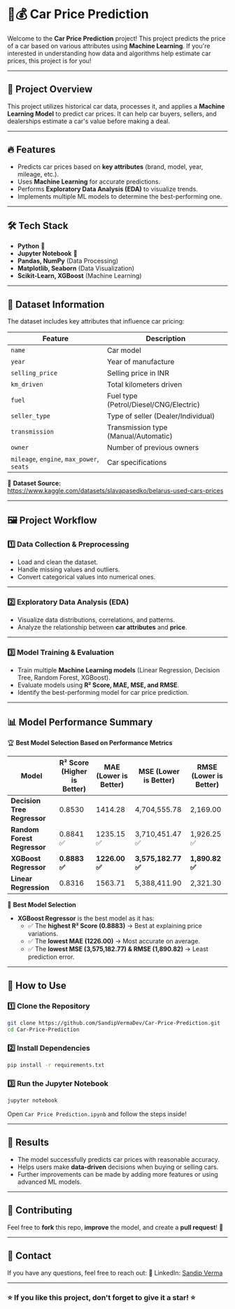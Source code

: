 # 🚗💰 Car Price Prediction  

Welcome to the **Car Price Prediction** project! This project predicts the price of a car based on various attributes using **Machine Learning**. If you're interested in understanding how data and algorithms help estimate car prices, this project is for you!  

---

## 📌 Project Overview  
This project utilizes historical car data, processes it, and applies a **Machine Learning Model** to predict car prices. It can help car buyers, sellers, and dealerships estimate a car's value before making a deal.  

---

## 🔥 Features  
- Predicts car prices based on **key attributes** (brand, model, year, mileage, etc.).  
- Uses **Machine Learning** for accurate predictions.  
- Performs **Exploratory Data Analysis (EDA)** to visualize trends.  
- Implements multiple ML models to determine the best-performing one.  

---

## 🛠️ Tech Stack  
- **Python** 🐍  
- **Jupyter Notebook** 📒  
- **Pandas, NumPy** (Data Processing)  
- **Matplotlib, Seaborn** (Data Visualization)  
- **Scikit-Learn, XGBoost** (Machine Learning)  

---

## 📂 Dataset Information  
The dataset includes key attributes that influence car pricing:  

| Feature         | Description |
|----------------|------------|
| `name`         | Car model |
| `year`         | Year of manufacture |
| `selling_price`| Selling price in INR |
| `km_driven`    | Total kilometers driven |
| `fuel`         | Fuel type (Petrol/Diesel/CNG/Electric) |
| `seller_type`  | Type of seller (Dealer/Individual) |
| `transmission` | Transmission type (Manual/Automatic) |
| `owner`        | Number of previous owners |
| `mileage`, `engine`, `max_power`, `seats` | Car specifications |

📌 **Dataset Source:** https://www.kaggle.com/datasets/slavapasedko/belarus-used-cars-prices  

---

## 🖼️ Project Workflow  

### 1️⃣ Data Collection & Preprocessing  
- Load and clean the dataset.  
- Handle missing values and outliers.  
- Convert categorical values into numerical ones.  


---

### 2️⃣ Exploratory Data Analysis (EDA)  
- Visualize data distributions, correlations, and patterns.  
- Analyze the relationship between **car attributes** and **price**.  


---

### 3️⃣ Model Training & Evaluation  
- Train multiple **Machine Learning models** (Linear Regression, Decision Tree, Random Forest, XGBoost).  
- Evaluate models using **R² Score, MAE, MSE, and RMSE**.  
- Identify the best-performing model for car price prediction.  

---

## 📊 Model Performance Summary  
🏆 **Best Model Selection Based on Performance Metrics**  

| Model | R² Score (Higher is Better) | MAE (Lower is Better) | MSE (Lower is Better) | RMSE (Lower is Better) |
|---|---|---|---|---|
| **Decision Tree Regressor** | 0.8530 | 1414.28 | 4,704,555.78 | 2,169.00 |
| **Random Forest Regressor** | 0.8841 ✅ | 1235.15 ✅ | 3,710,451.47 ✅ | 1,926.25 ✅ |
| **XGBoost Regressor** | **0.8883 ✅** | **1226.00 ✅** | **3,575,182.77 ✅** | **1,890.82 ✅** |
| **Linear Regression** | 0.8316 | 1563.71 | 5,388,411.90 | 2,321.30 |

📌 **Best Model Selection**  
- **XGBoost Regressor** is the best model as it has:  
  - ✅ The **highest R² Score (0.8883)** → Best at explaining price variations.  
  - ✅ The **lowest MAE (1226.00)** → Most accurate on average.  
  - ✅ The **lowest MSE (3,575,182.77) & RMSE (1,890.82)** → Least prediction error.  

---

## 🚀 How to Use  

### 1️⃣ Clone the Repository  
```bash
git clone https://github.com/SandipVermaDev/Car-Price-Prediction.git
cd Car-Price-Prediction
```

### 2️⃣ Install Dependencies
```bash
pip install -r requirements.txt
```

### 3️⃣ Run the Jupyter Notebook
```bash
jupyter notebook
```
Open `Car Price Prediction.ipynb` and follow the steps inside!

---

## 📌 Results
- The model successfully predicts car prices with reasonable accuracy.
- Helps users make **data-driven** decisions when buying or selling cars.
- Further improvements can be made by adding more features or using advanced ML models.

---

## 📢 Contributing
Feel free to **fork** this repo, **improve** the model, and create a **pull request**! 🚀

---

## 📩 Contact
If you have any questions, feel free to reach out:
🔗 LinkedIn: [Sandip Verma](https://github.com/SandipVermaDev)

---

### ⭐ If you like this project, don't forget to give it a star! ⭐


